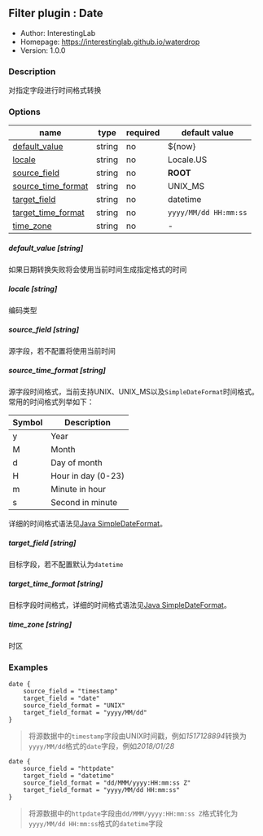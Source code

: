 ## Filter plugin : Date

* Author: InterestingLab
* Homepage: https://interestinglab.github.io/waterdrop
* Version: 1.0.0

### Description

对指定字段进行时间格式转换

### Options

| name | type | required | default value |
| --- | --- | --- | --- |
| [default_value](#default_value-string) | string | no | ${now} |
| [locale](#locale-string) | string | no | Locale.US |
| [source_field](#source_field-string) | string | no | __ROOT__ |
| [source_time_format](#source_time_format-string) | string | no | UNIX_MS |
| [target_field](#target_field-string) | string | no | datetime |
| [target_time_format](#target_time_format-string) | string | no | `yyyy/MM/dd HH:mm:ss` |
| [time_zone](#time_zone-string) | string | no | - |

##### default_value [string]

如果日期转换失败将会使用当前时间生成指定格式的时间

##### locale [string]

编码类型

##### source_field [string]

源字段，若不配置将使用当前时间

##### source_time_format [string]

源字段时间格式，当前支持UNIX、UNIX_MS以及`SimpleDateFormat`时间格式。常用的时间格式列举如下：

| Symbol | Description |
| --- | --- |
| y | Year |
| M | Month |
| d | Day of month |
| H | Hour in day (0-23) |
| m | Minute in hour |
| s | Second in minute |

详细的时间格式语法见[Java SimpleDateFormat](https://docs.oracle.com/javase/tutorial/i18n/format/simpleDateFormat.html)。



##### target_field [string]

目标字段，若不配置默认为`datetime`

##### target_time_format [string]

目标字段时间格式，详细的时间格式语法见[Java SimpleDateFormat](https://docs.oracle.com/javase/tutorial/i18n/format/simpleDateFormat.html)。


##### time_zone [string]

时区


### Examples

```
date {
    source_field = "timestamp"
    target_field = "date"
    source_field_format = "UNIX"
    target_field_format = "yyyy/MM/dd"
}
```

> 将源数据中的`timestamp`字段由UNIX时间戳，例如*1517128894*转换为`yyyy/MM/dd`格式的`date`字段，例如*2018/01/28*

```
date {
    source_field = "httpdate"
    target_field = "datetime"
    source_field_format = "dd/MMM/yyyy:HH:mm:ss Z"
    target_field_format = "yyyy/MM/dd HH:mm:ss"
}
```

> 将源数据中的`httpdate`字段由`dd/MMM/yyyy:HH:mm:ss Z`格式转化为`yyyy/MM/dd HH:mm:ss`格式的`datetime`字段
